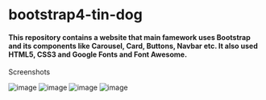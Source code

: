 # bootstrap4-tin-dog
#### This repository contains a website that main famework uses Bootstrap and its components like Carousel, Card, Buttons, Navbar etc. It also used HTML5, CSS3 and Google Fonts and Font Awesome.

Screenshots

![image](https://user-images.githubusercontent.com/43006731/147126982-3c7a1d44-2553-4325-9f1c-185f93ec6669.png)
![image](https://user-images.githubusercontent.com/43006731/147127316-f2054b6a-2dcd-49df-b2fb-1f5b3ca0760b.png)
![image](https://user-images.githubusercontent.com/43006731/147127362-b36a3c10-c06a-4b31-805c-b58cae5bbff6.png)
![image](https://user-images.githubusercontent.com/43006731/147127399-31a77dab-0074-4618-a30e-76f94305d81f.png)






